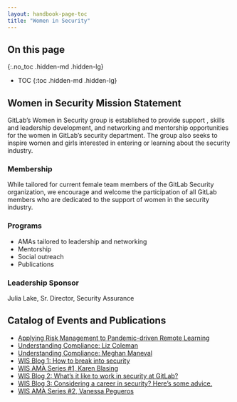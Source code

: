 ```yaml
---
layout: handbook-page-toc
title: "Women in Security"
---
```


## On this page
{:.no_toc .hidden-md .hidden-lg}

- TOC
{:toc .hidden-md .hidden-lg}

## Women in Security Mission Statement 
GitLab’s Women in Security group is established to provide support , skills and leadership development, and networking and mentorship opportunities for the women in GitLab’s security department. The group also seeks to inspire women and girls interested in entering or learning about the security industry. 

### Membership
While tailored for current female team members of the GitLab Security organization, we encourage and welcome the participation of all GitLab members who are dedicated to the support of women in the security industry.

### Programs
- AMAs tailored to leadership and networking
- Mentorship
- Social outreach
- Publications

### Leadership Sponsor
Julia Lake, Sr. Director, Security Assurance

## Catalog of Events and Publications
- [Applying Risk Management to Pandemic-driven Remote Learning](/blog/2020/08/27/applying-risk-management-to-remote-learning/)
- [Understanding Compliance: Liz Coleman](https://www.youtube.com/watch?v=WfbAQfUz-_w)
- [Understanding Compliance: Meghan Maneval](https://www.youtube.com/watch?v=h95ddzEsTog)
- [WIS Blog 1: How to break into security](/blog/2020/11/12/breaking-into-security/)
- [WIS AMA Series #1, Karen Blasing](https://drive.google.com/file/d/1iLShz008zg9Eatvc4jmVQRy9amMVZK7o/view?usp=sharing)
- [WIS Blog 2: What’s it like to work in security at GitLab?](/blog/2021/01/07/whats-it-like-to-work-security-at-gitlab/)
- [WIS Blog 3: Considering a career in security? Here’s some advice.](/blog/2021/03/04/considering-a-career-in-security/)
- [WIS AMA Series #2, Vanessa Pegueros](https://docs.google.com/document/d/1HW3wAtrpoe0sH2Vx3vAC2UvSgxu03IZD52OXSPiLUkI/edit?usp=sharing)
